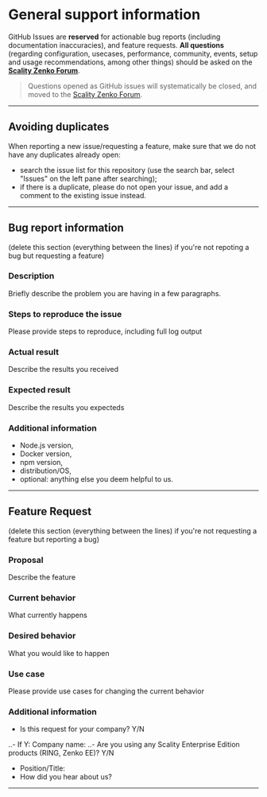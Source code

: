 # General support information

GitHub Issues are **reserved** for actionable bug reports (including
documentation inaccuracies), and feature requests.
**All questions** (regarding configuration, usecases, performance, community,
events, setup and usage recommendations, among other things) should be asked on
the **[Scality Zenko Forum](http://forum.scality.com/)**.

> Questions opened as GitHub issues will systematically be closed, and moved to
> the [Scality Zenko Forum](http://forum.scality.com/).

--------------------------------------------------------------------------------

## Avoiding duplicates

When reporting a new issue/requesting a feature, make sure that we do not have
any duplicates already open:

- search the issue list for this repository (use the search bar, select
  "Issues" on the left pane after searching);
- if there is a duplicate, please do not open your issue, and add a comment
  to the existing issue instead.

--------------------------------------------------------------------------------

## Bug report information

(delete this section (everything between the lines) if you're not repoting a bug
but requesting a feature)

### Description

Briefly describe the problem you are having in a few paragraphs.

### Steps to reproduce the issue

Please provide steps to reproduce, including full log output

### Actual result

Describe the results you received

### Expected result

Describe the results you expecteds

### Additional information

- Node.js version,
- Docker version,
- npm version,
- distribution/OS,
- optional: anything else you deem helpful to us.

--------------------------------------------------------------------------------

## Feature Request

(delete this section (everything between the lines) if you're not requesting
a feature but reporting a bug)

### Proposal

Describe the feature

### Current behavior

What currently happens

### Desired behavior

What you would like to happen

### Use case

Please provide use cases for changing the current behavior

### Additional information

- Is this request for your company? Y/N

..- If Y: Company name:
..- Are you using any Scality Enterprise Edition products (RING, Zenko EE)? Y/N

- Position/Title:
- How did you hear about us?

--------------------------------------------------------------------------------

